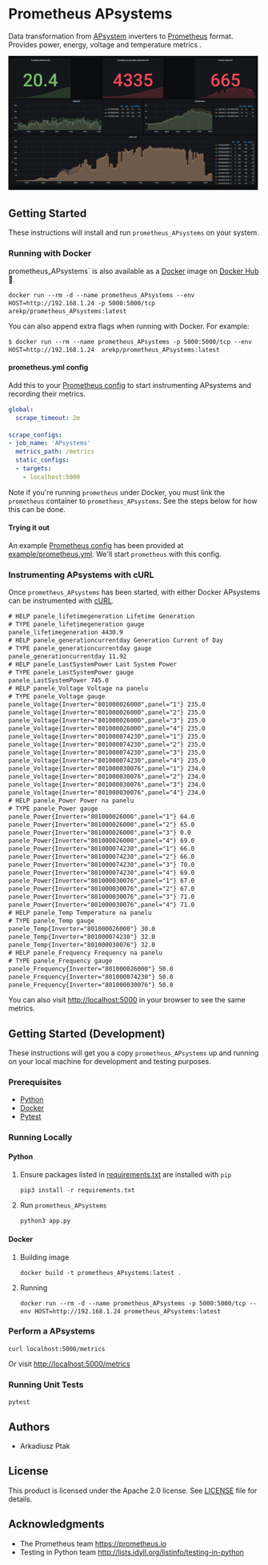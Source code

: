 # Prometheus APsystems

Data transformation from [APsystem](https://apsystems.com/) inverters to [Prometheus](https://prometheus.io) format.
Provides power, energy, voltage and temperature metrics .

![Grafana](https://raw.githubusercontent.com/arekp/prometheus_apsystem/master/images/grafana.png)

## Getting Started

These instructions will install and run `prometheus_APsystems` on your system.

### Running with Docker

prometheus_APsystems` is also available as a [Docker](http://docker.com) image
on [Docker Hub](https://hub.docker.com/)
:whale:.

```shell
docker run --rm -d --name prometheus_APsystems --env HOST=http://192.168.1.24 -p 5000:5000/tcp arekp/prometheus_APsystems:latest
```

You can also append extra flags when running with Docker. For example:

```shell
$ docker run --rm --name prometheus_APsystems -p 5000:5000/tcp --env HOST=http://192.168.1.24  arekp/prometheus_APsystems:latest 
```
#### prometheus.yml config

Add this to your
[Prometheus config](https://prometheus.io/docs/prometheus/latest/configuration/configuration)
to start instrumenting APsystems and recording their metrics.

```yaml
global:
  scrape_timeout: 2m

scrape_configs:
- job_name: 'APsystems'
  metrics_path: /metrics
  static_configs:
  - targets:
    - localhost:5000
```

Note if you're running `prometheus` under Docker, you must link the
`prometheus` container to `prometheus_APsystems`. See the steps below for how
this can be done.

#### Trying it out

An example
[Prometheus config](https://prometheus.io/docs/prometheus/latest/configuration/configuration)
has been provided at
[example/prometheus.yml](https://github.com/).
We'll start `prometheus` with this config.


### Instrumenting APsystems with cURL

Once `prometheus_APsystems` has been started, with either Docker 
APsystems can be instrumented with [cURL](https://curl.haxx.se).

```shell
# HELP panele_lifetimegeneration Lifetime Generation
# TYPE panele_lifetimegeneration gauge
panele_lifetimegeneration 4430.9
# HELP panele_generationcurrentday Generation Current of Day
# TYPE panele_generationcurrentday gauge
panele_generationcurrentday 11.92
# HELP panele_LastSystemPower Last System Power
# TYPE panele_LastSystemPower gauge
panele_LastSystemPower 745.0
# HELP panele_Voltage Voltage na panelu
# TYPE panele_Voltage gauge
panele_Voltage{Inverter="801000026000",panel="1"} 235.0
panele_Voltage{Inverter="801000026000",panel="2"} 235.0
panele_Voltage{Inverter="801000026000",panel="3"} 235.0
panele_Voltage{Inverter="801000026000",panel="4"} 235.0
panele_Voltage{Inverter="801000074230",panel="1"} 235.0
panele_Voltage{Inverter="801000074230",panel="2"} 235.0
panele_Voltage{Inverter="801000074230",panel="3"} 235.0
panele_Voltage{Inverter="801000074230",panel="4"} 235.0
panele_Voltage{Inverter="801000030076",panel="1"} 234.0
panele_Voltage{Inverter="801000030076",panel="2"} 234.0
panele_Voltage{Inverter="801000030076",panel="3"} 234.0
panele_Voltage{Inverter="801000030076",panel="4"} 234.0
# HELP panele_Power Power na panelu
# TYPE panele_Power gauge
panele_Power{Inverter="801000026000",panel="1"} 64.0
panele_Power{Inverter="801000026000",panel="2"} 65.0
panele_Power{Inverter="801000026000",panel="3"} 0.0
panele_Power{Inverter="801000026000",panel="4"} 69.0
panele_Power{Inverter="801000074230",panel="1"} 66.0
panele_Power{Inverter="801000074230",panel="2"} 66.0
panele_Power{Inverter="801000074230",panel="3"} 70.0
panele_Power{Inverter="801000074230",panel="4"} 69.0
panele_Power{Inverter="801000030076",panel="1"} 67.0
panele_Power{Inverter="801000030076",panel="2"} 67.0
panele_Power{Inverter="801000030076",panel="3"} 71.0
panele_Power{Inverter="801000030076",panel="4"} 71.0
# HELP panele_Temp Temperature na panelu
# TYPE panele_Temp gauge
panele_Temp{Inverter="801000026000"} 30.0
panele_Temp{Inverter="801000074230"} 32.0
panele_Temp{Inverter="801000030076"} 32.0
# HELP panele_Frequency Frequency na panelu
# TYPE panele_Frequency gauge
panele_Frequency{Inverter="801000026000"} 50.0
panele_Frequency{Inverter="801000074230"} 50.0
panele_Frequency{Inverter="801000030076"} 50.0
```

You can also visit <http://localhost:5000> in your browser to see the same
metrics.

## Getting Started (Development)

These instructions will get you a copy `prometheus_APsystems` up and running on
your local machine for development and testing purposes.

### Prerequisites

* [Python](https://www.python.org)
* [Docker](https://www.docker.com)
* [Pytest](https://pytest.org)

### Running Locally

#### Python

1. Ensure packages listed in
   [requirements.txt](https://github.com/arekp/prometheus_apsystem/blob/master/requirements.txt)
   are installed with `pip`

   ```python
   pip3 install -r requirements.txt
   ```

1. Run `prometheus_APsystems`

   ```python
   python3 app.py
   ```

#### Docker

1. Building image

   ```shell
   docker build -t prometheus_APsystems:latest .
   ```

1. Running

   ```shell
   docker run --rm -d --name prometheus_APsystems -p 5000:5000/tcp --env HOST=http://192.168.1.24 prometheus_APsystems:latest
   ```

### Perform a APsystems

```shell
curl localhost:5000/metrics
```

Or visit <http://localhost:5000/metrics>

### Running Unit Tests

```shell
pytest
```



## Authors

* Arkadiusz Ptak

## License

This product is licensed under the Apache 2.0 license. See [LICENSE](LICENSE)
file for details.

## Acknowledgments

* The Prometheus team <https://prometheus.io>
* Testing in Python team <http://lists.idyll.org/listinfo/testing-in-python>
